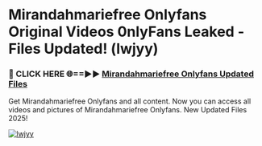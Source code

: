# Mirandahmariefree Onlyfans Original Videos 0nlyFans Leaked - Files Updated! (lwjyy)

<h3>🔴 CLICK HERE 🌐==►► <a href="https://tinyurl.com/ehrbuxhb" rel="nofollow">Mirandahmariefree Onlyfans Updated Files</a></h3>

Get Mirandahmariefree Onlyfans and all content. Now you can access all videos and pictures of Mirandahmariefree Onlyfans. New Updated Files 2025!

[![lwjyy](https://i.imgur.com/lVYEuWS.gif)](https://tinyurl.com/ehrbuxhb)
